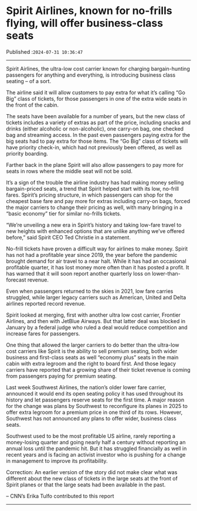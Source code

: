 # Spirit Airlines, known for no-frills flying, will offer business-class seats

Published :`2024-07-31 10:36:47`

---

Spirit Airlines, the ultra-low cost carrier known for charging bargain-hunting passengers for anything and everything, is introducing business class seating – of a sort.

The airline said it will allow customers to pay extra for what it’s calling “Go Big” class of tickets, for those passengers in one of the extra wide seats in the front of the cabin.

The seats have been available for a number of years, but the new class of tickets includes a variety of extras as part of the price, including snacks and drinks (either alcoholic or non-alcoholic), one carry-on bag, one checked bag and streaming access. In the past even passengers paying extra for the big seats had to pay extra for those items. The “Go Big” class of tickets will have priority check-in, which had not previously been offered, as well as priority boarding.

Farther back in the plane Spirit will also allow passengers to pay more for seats in rows where the middle seat will not be sold.

It’s a sign of the trouble the airline industry has had making money selling bargain-priced seats, a trend that Spirit helped start with its low, no-frill fares. Spirit’s pricing structure, in which passengers can shop for the cheapest base fare and pay more for extras including carry-on bags, forced the major carriers to change their pricing as well, with many bringing in a “basic economy” tier for similar no-frills tickets.

“We’re unveiling a new era in Spirit’s history and taking low-fare travel to new heights with enhanced options that are unlike anything we’ve offered before,” said Spirit CEO Ted Christie in a statement.

No-frill tickets have proven a difficult way for airlines to make money. Spirit has not had a profitable year since 2019, the year before the pandemic brought demand for air travel to a near halt. While it has had an occasional profitable quarter, it has lost money more often than it has posted a profit. It has warned that it will soon report another quarterly loss on lower-than-forecast revenue.

Even when passengers returned to the skies in 2021, low fare carries struggled, while larger legacy carriers such as American, United and Delta airlines reported record revenue.

Spirit looked at merging, first with another ultra low cost carrier, Frontier Airlines, and then with JetBlue Airways. But that latter deal was blocked in January by a federal judge who ruled a deal would reduce competition and increase fares for passengers.

One thing that allowed the larger carriers to do better than the ultra-low cost carriers like Spirit is the ability to sell premium seating, both wider business and first-class seats as well “economy plus” seats in the main cabin with extra legroom and the right to board first. And those legacy carriers have reported that a growing share of their ticket revenue is coming from passengers paying for premium seating.

Last week Southwest Airlines, the nation’s older lower fare carrier, announced it would end its open seating policy it has used throughout its history and let passengers reserve seats for the first time. A major reason for the change was plans by Southwest to reconfigure its planes in 2025 to offer extra legroom for a premium price in one third of its rows. However, Southwest has not announced any plans to offer wider, business class seats.

Southwest used to be the most profitable US airline, rarely reporting a money-losing quarter and going nearly half a century without reporting an annual loss until the pandemic hit. But it has struggled financially as well in recent years and is facing an activist investor who is pushing for a change in management to improve its profitability.

Correction: An earlier version of the story did not make clear what was different about the new class of tickets in the large seats at the front of Spirit planes or that the large seats had been available in the past.

– CNN’s Erika Tulfo contributed to this report

---

